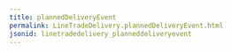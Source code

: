 ```yaml
---
title: plannedDeliveryEvent
permalink: LineTradeDelivery.plannedDeliveryEvent.html
jsonid: linetradedelivery_planneddeliveryevent
---
```

